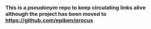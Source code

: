 ### This is a *pseudonym* repo to keep circulating links alive although the project has been moved to https://github.com/epiben/procus

